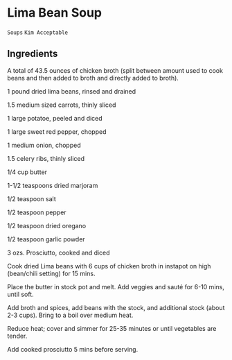 # Lima Bean Soup

`Soups` `Kim Acceptable`

## **Ingredients**

A total of 43.5 ounces of chicken broth (split between amount used to cook beans and then added to broth and directly added to broth).

1 pound dried lima beans, rinsed and drained

1.5 medium sized carrots, thinly sliced

1 large potatoe, peeled and diced

1 large sweet red pepper, chopped

1 medium onion, chopped

1.5 celery ribs, thinly sliced

1/4 cup butter

1-1/2 teaspoons dried marjoram

1/2 teaspoon salt

1/2 teaspoon pepper

1/2 teaspoon dried oregano

1/2 teaspoon garlic powder

3 ozs. Prosciutto, cooked and diced

Cook dried Lima beans with 6 cups of chicken broth in instapot on high (bean/chili setting) for 15 mins. 

Place the butter in stock pot and melt. Add veggies and sauté for 6-10 mins, until soft.

Add broth and spices, add beans with the stock, and additional stock (about 2-3 cups). Bring to a boil over medium heat.

Reduce heat; cover and simmer for 25-35 minutes or until vegetables are tender.

Add cooked prosciutto 5 mins before serving.

